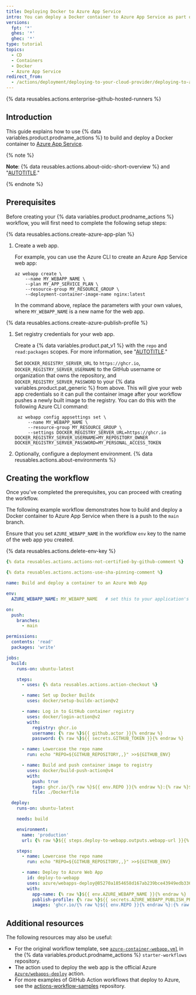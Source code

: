 ```yaml
---
title: Deploying Docker to Azure App Service
intro: You can deploy a Docker container to Azure App Service as part of your continuous deployment (CD) workflows.
versions:
  fpt: '*'
  ghes: '*'
  ghec: '*'
type: tutorial
topics:
  - CD
  - Containers
  - Docker
  - Azure App Service
redirect_from:
  - /actions/deployment/deploying-to-your-cloud-provider/deploying-to-azure/deploying-docker-to-azure-app-service
---
```


{% data reusables.actions.enterprise-github-hosted-runners %}

## Introduction

This guide explains how to use {% data variables.product.prodname_actions %} to build and deploy a Docker container to [Azure App Service](https://azure.microsoft.com/services/app-service/).

{% note %}

**Note**: {% data reusables.actions.about-oidc-short-overview %} and "[AUTOTITLE](/actions/deployment/security-hardening-your-deployments/configuring-openid-connect-in-azure)."

{% endnote %}

## Prerequisites

Before creating your {% data variables.product.prodname_actions %} workflow, you will first need to complete the following setup steps:

{% data reusables.actions.create-azure-app-plan %}

1. Create a web app.

   For example, you can use the Azure CLI to create an Azure App Service web app:

   ```shell copy
   az webapp create \
       --name MY_WEBAPP_NAME \
       --plan MY_APP_SERVICE_PLAN \
       --resource-group MY_RESOURCE_GROUP \
       --deployment-container-image-name nginx:latest
   ```

   In the command above, replace the parameters with your own values, where `MY_WEBAPP_NAME` is a new name for the web app.

{% data reusables.actions.create-azure-publish-profile %}

1. Set registry credentials for your web app.

   Create a {% data variables.product.pat_v1 %} with the `repo` and `read:packages` scopes. For more information, see "[AUTOTITLE](/authentication/keeping-your-account-and-data-secure/creating-a-personal-access-token)."

   Set `DOCKER_REGISTRY_SERVER_URL` to `https://ghcr.io`, `DOCKER_REGISTRY_SERVER_USERNAME` to the GitHub username or organization that owns the repository, and `DOCKER_REGISTRY_SERVER_PASSWORD` to your {% data variables.product.pat_generic %} from above. This will give your web app credentials so it can pull the container image after your workflow pushes a newly built image to the registry. You can do this with the following Azure CLI command:

   ```shell
    az webapp config appsettings set \
        --name MY_WEBAPP_NAME \
        --resource-group MY_RESOURCE_GROUP \
        --settings DOCKER_REGISTRY_SERVER_URL=https://ghcr.io DOCKER_REGISTRY_SERVER_USERNAME=MY_REPOSITORY_OWNER DOCKER_REGISTRY_SERVER_PASSWORD=MY_PERSONAL_ACCESS_TOKEN
   ```

1. Optionally, configure a deployment environment. {% data reusables.actions.about-environments %}

## Creating the workflow

Once you've completed the prerequisites, you can proceed with creating the workflow.

The following example workflow demonstrates how to build and deploy a Docker container to Azure App Service when there is a push to the `main` branch.

Ensure that you set `AZURE_WEBAPP_NAME` in the workflow `env` key to the name of the web app you created.

{% data reusables.actions.delete-env-key %}

```yaml copy
{% data reusables.actions.actions-not-certified-by-github-comment %}

{% data reusables.actions.actions-use-sha-pinning-comment %}

name: Build and deploy a container to an Azure Web App

env:
  AZURE_WEBAPP_NAME: MY_WEBAPP_NAME   # set this to your application's name

on:
  push:
    branches:
      - main

permissions:
  contents: 'read'
  packages: 'write'

jobs:
  build:
    runs-on: ubuntu-latest

    steps:
      - uses: {% data reusables.actions.action-checkout %}

      - name: Set up Docker Buildx
        uses: docker/setup-buildx-action@v2

      - name: Log in to GitHub container registry
        uses: docker/login-action@v2
        with:
          registry: ghcr.io
          username: {% raw %}${{ github.actor }}{% endraw %}
          password: {% raw %}${{ secrets.GITHUB_TOKEN }}{% endraw %}

      - name: Lowercase the repo name
        run: echo "REPO=${GITHUB_REPOSITORY,,}" >>${GITHUB_ENV}

      - name: Build and push container image to registry
        uses: docker/build-push-action@v4
        with:
          push: true
          tags: ghcr.io/{% raw %}${{ env.REPO }}{% endraw %}:{% raw %}${{ github.sha }}{% endraw %}
          file: ./Dockerfile

  deploy:
    runs-on: ubuntu-latest

    needs: build

    environment:
      name: 'production'
      url: {% raw %}${{ steps.deploy-to-webapp.outputs.webapp-url }}{% endraw %}

    steps:
      - name: Lowercase the repo name
        run: echo "REPO=${GITHUB_REPOSITORY,,}" >>${GITHUB_ENV}

      - name: Deploy to Azure Web App
        id: deploy-to-webapp
        uses: azure/webapps-deploy@85270a1854658d167ab239bce43949edb336fa7c
        with:
          app-name: {% raw %}${{ env.AZURE_WEBAPP_NAME }}{% endraw %}
          publish-profile: {% raw %}${{ secrets.AZURE_WEBAPP_PUBLISH_PROFILE }}{% endraw %}
          images: 'ghcr.io/{% raw %}${{ env.REPO }}{% endraw %}:{% raw %}${{ github.sha }}{% endraw %}'
```

## Additional resources

The following resources may also be useful:

* For the original workflow template, see [`azure-container-webapp.yml`](https://github.com/actions/starter-workflows/blob/main/deployments/azure-container-webapp.yml) in the {% data variables.product.prodname_actions %} `starter-workflows` repository.
* The action used to deploy the web app is the official Azure [`Azure/webapps-deploy`](https://github.com/Azure/webapps-deploy) action.
* For more examples of GitHub Action workflows that deploy to Azure, see the [actions-workflow-samples](https://github.com/Azure/actions-workflow-samples) repository.
